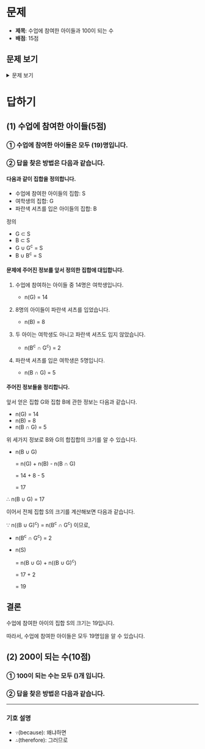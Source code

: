 # 문제

-   **제목**: 수업에 참여한 아이들과 100이 되는 수
-   **배점**: 15점

## 문제 보기

<details>
    <summary>문제 보기</summary>
    <br>
    <blockquote>
        <h1>3. 수업에 참여한 아이들과 100이 되는 수(15점)</h1>
        <span style="text-autospace:none"><span lang="EN-US" style="font-size:13.0pt"><span style="font-family:한컴돋움"><span
                        style="letter-spacing:0pt">(1) </span></span></span><span style="font-size:13.0pt"><span
                    style="font-family:한컴돋움">수업에 참여한 아이들</span></span><span lang="EN-US" style="font-size:13.0pt"><span
                    style="font-family:한컴돋움"><span style="letter-spacing:0pt">(5</span></span></span><span
                style="font-size:13.0pt"><span style="font-family:한컴돋움">점</span></span><span lang="EN-US"
                style="font-size:13.0pt"><span style="font-family:한컴돋움"><span
                        style="letter-spacing:0pt">)</span></span></span></span><br>
        <span style="font-size:13.0pt"><span style="text-autospace:none"><img alt="그림입니다.
                원본 그림의 이름: CLP000001740007.bmp
                원본 그림의 크기: 가로 272pixel, 세로 253pixel" src="./제10회 cpsFestival 예선 문제(안)_files/1.png"
                    style="width:97ptpx; height:90ptpx"></span></span><br>
        <span style="text-autospace:none"><span style="font-size:13.0pt"><span style="font-family:한컴돋움"><span
                        style="letter-spacing:-0.2pt">수업에 참여하는 아이들 중 </span></span></span><span lang="EN-US"
                style="font-size:13.0pt"><span style="font-family:한컴돋움"><span
                        style="letter-spacing:-0.2pt">14</span></span></span><span style="font-size:13.0pt"><span
                    style="font-family:한컴돋움"><span style="letter-spacing:-0.2pt">명은 여학생입니다</span></span></span><span
                lang="EN-US" style="font-size:13.0pt"><span style="font-family:한컴돋움"><span style="letter-spacing:-0.2pt">.
                        8</span></span></span><span style="font-size:13.0pt"><span style="font-family:한컴돋움"><span
                        style="letter-spacing:-0.2pt">명의 아이들이 파란색 셔츠를 입었습니다</span></span></span><span lang="EN-US"
                style="font-size:13.0pt"><span style="font-family:한컴돋움"><span style="letter-spacing:-0.2pt">.
                    </span></span></span><span style="font-size:13.0pt"><span style="font-family:한컴돋움"><span
                        style="letter-spacing:-0.2pt">두 아이는 여학생도 아니고 파란색 셔츠도 입지 않았습니다</span></span></span><span lang="EN-US"
                style="font-size:13.0pt"><span style="font-family:한컴돋움"><span style="letter-spacing:-0.2pt">.
                    </span></span></span></span><br>
        <span style="text-autospace:none"><span style="font-size:13.0pt"><span style="font-family:한컴돋움"><span
                        style="letter-spacing:-0.2pt">파란색 셔츠를 입은 여학생은 </span></span></span><span lang="EN-US"
                style="font-size:13.0pt"><span style="font-family:한컴돋움"><span
                        style="letter-spacing:-0.2pt">5</span></span></span><span style="font-size:13.0pt"><span
                    style="font-family:한컴돋움"><span style="letter-spacing:-0.2pt">명입니다</span></span></span><span lang="EN-US"
                style="font-size:13.0pt"><span style="font-family:한컴돋움"><span
                        style="letter-spacing:-0.2pt">.</span></span></span></span><br>
        <span style="text-autospace:none"><span style="font-size:13.0pt"><span style="font-family:한컴돋움"><span
                        style="letter-spacing:-0.2pt">수업에 참여한 아이들은 모두 몇 명입니까</span></span></span><span lang="EN-US"
                style="font-size:13.0pt"><span style="font-family:한컴돋움"><span
                        style="letter-spacing:-0.2pt">?</span></span></span></span><br>
        <span style="font-size:13.0pt"><span style="text-autospace:none">&nbsp;</span></span><br>
        <span style="text-autospace:none"><span lang="EN-US" style="font-size:13.0pt"><span style="font-family:한컴돋움"><span
                        style="letter-spacing:0pt">(2)</span></span></span> <span lang="EN-US" style="font-size:14.0pt"><span
                    style="font-family:한컴돋움"><span style="letter-spacing:0pt"><span
                            style="font-weight:bold">100</span></span></span></span><span style="font-size:13.0pt"><span
                    style="font-family:한컴돋움">이 되는 수</span></span><span lang="EN-US" style="font-size:13.0pt"><span
                    style="font-family:한컴돋움"><span style="letter-spacing:0pt">(10</span></span></span><span
                style="font-size:13.0pt"><span style="font-family:한컴돋움">점</span></span><span lang="EN-US"
                style="font-size:13.0pt"><span style="font-family:한컴돋움"><span
                        style="letter-spacing:0pt">)</span></span></span></span><br>
        <span style="font-size:13.0pt"><span style="text-autospace:none"><img alt="그림입니다.
                원본 그림의 이름: CLP000001740009.bmp
                원본 그림의 크기: 가로 160pixel, 세로 65pixel" src="./제10회 cpsFestival 예선 문제(안)_files/2.png"
                    style="width:120ptpx; height:48ptpx"></span></span><br>
        <span style="text-autospace:none"><span lang="EN-US" style="font-size:13.0pt"><span style="font-family:한컴돋움"><span
                        style="letter-spacing:0pt">1080</span></span></span><span style="font-size:13.0pt"><span
                    style="font-family:한컴돋움">에서 </span></span><span lang="EN-US" style="font-size:13.0pt"><span
                    style="font-family:한컴돋움"><span style="letter-spacing:0pt">8</span></span></span><span
                style="font-size:13.0pt"><span style="font-family:한컴돋움">을 지우면 </span></span><span lang="EN-US"
                style="font-size:14.0pt"><span style="font-family:한컴돋움"><span style="letter-spacing:0pt"><span
                            style="font-weight:bold">100</span></span></span></span><span style="font-size:13.0pt"><span
                    style="font-family:한컴돋움">이 됩니다</span></span><span lang="EN-US" style="font-size:13.0pt"><span
                    style="font-family:한컴돋움"><span style="letter-spacing:0pt">.</span></span></span></span><br>
        <span style="text-autospace:none"><span lang="EN-US" style="font-size:13.0pt"><span style="font-family:한컴돋움"><span
                        style="letter-spacing:0pt">4</span></span></span><span style="font-size:13.0pt"><span
                    style="font-family:한컴돋움">자리 수 숫자에서 숫자 한 개를 지우면 </span></span><span lang="EN-US"
                style="font-size:14.0pt"><span style="font-family:한컴돋움"><span style="letter-spacing:0pt"><span
                            style="font-weight:bold">100</span></span></span></span><span style="font-size:13.0pt"><span
                    style="font-family:한컴돋움">이 되는 수는 모두 몇 개입니까</span></span><span lang="EN-US" style="font-size:13.0pt"><span
                    style="font-family:한컴돋움"><span style="letter-spacing:0pt">?</span></span></span></span><br>
        <span style="font-size:13.0pt"><span style="text-autospace:none">&nbsp;</span></span><br>
        <span style="color:#f90000"><span lang="EN-US" style="font-size:13.0pt"><span style="font-family:한컴돋움"><span
                        style="letter-spacing:0pt">[</span></span></span><span style="font-size:13.0pt"><span
                    style="font-family:한컴돋움; color:#ed1c24;">답하기</span></span><span lang="EN-US" style="font-size:13.0pt"><span
                    style="font-family:한컴돋움"><span style="letter-spacing:0pt">]</span></span></span></span><br>
        <span style="text-autospace:none"><span lang="EN-US" style="font-size:12.0pt"><span style="font-family:한컴돋움"><span
                        style="letter-spacing:0pt">(1)</span></span></span><span style="font-size:12.0pt"><span
                    style="font-family:한컴돋움">수업에 참여한 아이들</span></span><span lang="EN-US" style="font-size:12.0pt"><span
                    style="font-family:한컴돋움"><span style="letter-spacing:0pt">(5</span></span></span><span
                style="font-size:12.0pt"><span style="font-family:한컴돋움">점</span></span><span lang="EN-US"
                style="font-size:12.0pt"><span style="font-family:한컴돋움"><span
                        style="letter-spacing:0pt">)</span></span></span></span>
        <table
            style="border-collapse:collapse; table-layout:fixed; border-top:none; border-left:none; border-bottom:none; border-right:none; border:solid #000000 0.28pt">
            <tbody>
                <tr>
                    <td style="border-bottom:solid #000000 0.28pt; width:477.22pt; height:29.87pt; padding:1.41pt 5.10pt 1.41pt 5.10pt; border-top:solid #000000 0.28pt; border-left:solid #000000 0.28pt; border-right:solid #000000 0.28pt; text-align:left;"
                        valign="middle"><span style="text-autospace:none"><span style="font-size:12.0pt"><span>①</span><span
                                    style="font-family:한컴돋움">수업에 참여한 아이들은 모두 </span></span><span lang="EN-US"
                                style="font-size:12.0pt"><span style="font-family:한컴돋움"><span style="letter-spacing:0pt">(
                                        )</span></span></span><span style="font-size:12.0pt"><span
                                    style="font-family:한컴돋움">명입니다</span></span><span lang="EN-US" style="font-size:12.0pt"><span
                                    style="font-family:한컴돋움"><span style="letter-spacing:0pt">.</span></span></span></span></td>
                </tr>
                <tr>
                    <td style="border-bottom:solid #000000 0.28pt; width:477.22pt; height:83.71pt; padding:1.41pt 5.10pt 1.41pt 5.10pt; border-top:solid #000000 0.28pt; border-left:solid #000000 0.28pt; border-right:solid #000000 0.28pt; text-align:left;"
                        valign="middle"><span style="text-autospace:none"><span style="font-size:12.0pt"><span>②</span><span
                                    style="font-family:한컴돋움">답을 찾은 방법은 다음과 같습니다</span></span><span lang="EN-US"
                                style="font-size:12.0pt"><span style="font-family:한컴돋움"><span
                                        style="letter-spacing:0pt">.</span></span></span></span><br>
                        <span style="font-size:12.0pt"><span style="text-autospace:none"><span
                                    style="color:#ff0000">&nbsp;</span></span></span><br>
                        <span style="font-size:12.0pt"><span style="text-autospace:none"><span
                                    style="color:#ff0000">&nbsp;</span></span></span><br>
                        <span style="font-size:12.0pt"><span style="text-autospace:none"><span
                                    style="color:#ff0000">&nbsp;</span></span></span>
                    </td>
                </tr>
            </tbody>
        </table>
        <span style="font-size:12.0pt"><span style="text-autospace:none">&nbsp;</span></span><br>
        <span style="font-size:13.0pt"><span style="text-autospace:none"><span lang="EN-US" style="font-size:12.0pt"><span
                        style="font-family:한컴돋움"><span style="letter-spacing:0pt">(2) </span></span></span><span lang="EN-US"
                    style="font-size:14.0pt"><span style="font-family:한컴돋움"><span style="letter-spacing:0pt"><span
                                style="font-weight:bold">100</span></span></span></span><span style="font-size:12.0pt"><span
                        style="font-family:한컴돋움">이 되는 수</span></span><span lang="EN-US" style="font-size:12.0pt"><span
                        style="font-family:한컴돋움"><span style="letter-spacing:0pt">(10</span></span></span><span
                    style="font-size:12.0pt"><span style="font-family:한컴돋움">점</span></span><span lang="EN-US"
                    style="font-size:12.0pt"><span style="font-family:한컴돋움"><span
                            style="letter-spacing:0pt">)</span></span></span></span></span>
        <table
            style="border-collapse:collapse; table-layout:fixed; border-top:none; border-left:none; border-bottom:none; border-right:none; border:solid #000000 0.28pt">
            <tbody>
                <tr>
                    <td style="border-bottom:solid #000000 0.28pt; width:480.05pt; height:29.87pt; padding:1.41pt 5.10pt 1.41pt 5.10pt; border-top:solid #000000 0.28pt; border-left:solid #000000 0.28pt; border-right:solid #000000 0.28pt; text-align:left;"
                        valign="middle"><span style="text-autospace:none"><span lang="EN-US" style="font-size:14.0pt"><span
                                    style="font-family:한컴돋움"><span style="letter-spacing:0pt"><span>①</span><span
                                            style="font-weight:bold">100</span></span></span></span><span
                                style="font-size:12.0pt"><span style="font-family:한컴돋움">이 되는 수는 모두 </span></span><span
                                lang="EN-US" style="font-size:12.0pt"><span style="font-family:한컴돋움"><span
                                        style="letter-spacing:0pt">( )</span></span></span><span style="font-size:12.0pt"><span
                                    style="font-family:한컴돋움">개입니다</span></span><span lang="EN-US" style="font-size:12.0pt"><span
                                    style="font-family:한컴돋움"><span style="letter-spacing:0pt">.</span></span></span></span></td>
                </tr>
                <tr>
                    <td style="border-bottom:solid #000000 0.28pt; width:480.05pt; height:83.71pt; padding:1.41pt 5.10pt 1.41pt 5.10pt; border-top:solid #000000 0.28pt; border-left:solid #000000 0.28pt; border-right:solid #000000 0.28pt; text-align:left;"
                        valign="middle"><span style="text-autospace:none"><span style="font-size:12.0pt"><span>②</span><span
                                    style="font-family:한컴돋움">답을 찾은 방법은 다음과 같습니다</span></span><span lang="EN-US"
                                style="font-size:12.0pt"><span style="font-family:한컴돋움"><span
                                        style="letter-spacing:0pt">.</span></span></span></span><br>
                        <span style="font-size:12.0pt"><span style="text-autospace:none">&nbsp;</span></span><br>
                        <span style="font-size:12.0pt"><span style="text-autospace:none">&nbsp;</span></span><br>
                        <span style="font-size:12.0pt"><span style="text-autospace:none">&nbsp;</span></span>
                    </td>
                </tr>
            </tbody>
        </table>
        <span style="text-autospace:none">&nbsp;</span><br>
        &nbsp;
    </blockquote>
</details>

# 답하기

## (1) 수업에 참여한 아이들(5점)

### ① 수업에 참여한 아이들은 모두 (19)명입니다.

### ② 답을 찾은 방법은 다음과 같습니다.

#### 다음과 같이 집합을 정의합니다.

-   수업에 참여한 아이들의 집합: S
-   여학생의 집합: G
-   파란색 셔츠를 입은 아이들의 집합: B

정의

-   G ⊂ S
-   B ⊂ S
-   G ∪ G<sup>c</sup> = S
-   B ∪ B<sup>c</sup> = S

#### 문제에 주어진 정보를 앞서 정의한 집합에 대입합니다.

1.  수업에 참여하는 아이들 중 14명은 여학생입니다.
    -   n(G) = 14

1.  8명의 아이들이 파란색 셔츠를 입었습니다.
    -   n(B) = 8

1.  두 아이는 여학생도 아니고 파란색 셔츠도 입지 않았습니다.
    -   n(B<sup>c</sup> ∩ G<sup>c</sup>) = 2

1.  파란색 셔츠를 입은 여학생은 5명입니다.
    -   n(B ∩ G) = 5

#### 주어진 정보들을 정리합니다.

앞서 얻은 집합 G와 집합 B에 관한 정보는 다음과 같습니다.

-   n(G) = 14
-   n(B) = 8
-   n(B ∩ G) = 5

위 세가지 정보로 B와 G의 합집합의 크기를 알 수 있습니다.

-   n(B ∪ G)

    = n(G) + n(B) - n(B ∩ G)

    = 14 + 8 - 5

    = 17

∴ n(B ∪ G) = 17

이어서 전체 집합 S의 크기를 계산해보면 다음과 같습니다.

∵ n((B ∪ G)<sup>c</sup>) =  n(B<sup>c</sup> ∩ G<sup>c</sup>) 이므로,

-   n(B<sup>c</sup> ∩ G<sup>c</sup>) = 2

-   n(S)

    = n(B ∪ G) + n((B ∪ G)<sup>c</sup>)

    = 17 + 2

    = 19

## 결론

수업에 참여한 아이의 집합 S의 크기는 19입니다.

따라서, 수업에 참여한 아이들은 모두 19명임을 알 수 있습니다.

## (2) 200이 되는 수(10점)

### ① 100이 되는 수는 모두 ()개 입니다.

### ② 답을 찾은 방법은 다음과 같습니다.



* * *

### 기호 설명

-   `∵`(because): 왜냐하면
-   `∴`(therefore): 그러므로
